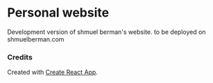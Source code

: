 # Personal website

Development version of shmuel berman's website. to be deployed on shmuelberman.com



### Credits

Created with [Create React App](https://github.com/facebook/create-react-app).

